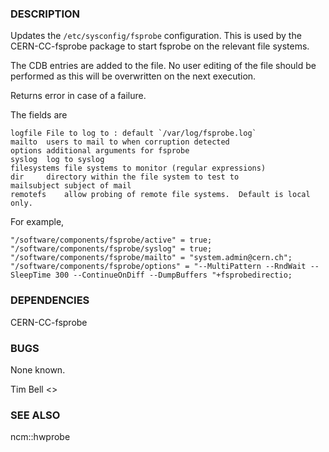 ### DESCRIPTION

Updates the `/etc/sysconfig/fsprobe` configuration.  This is used by
the CERN-CC-fsprobe package to start fsprobe on the relevant file systems.

The CDB entries are added to the file.  No user editing of the file should
be performed as this will be overwritten on the next execution.

Returns error in case of a failure.

The fields are

    logfile	File to log to : default `/var/log/fsprobe.log`
    mailto	users to mail to when corruption detected
    options	additional arguments for fsprobe
    syslog	log to syslog
    filesystems	file systems to monitor (regular expressions)
    dir		directory within the file system to test to
    mailsubject subject of mail
    remotefs	allow probing of remote file systems.  Default is local only.

For example,

    "/software/components/fsprobe/active" = true;
    "/software/components/fsprobe/syslog" = true;
    "/software/components/fsprobe/mailto" = "system.admin@cern.ch";
    "/software/components/fsprobe/options" = "--MultiPattern --RndWait --SleepTime 300 --ContinueOnDiff --DumpBuffers "+fsprobedirectio;

### DEPENDENCIES

CERN-CC-fsprobe

### BUGS

None known.

Tim Bell <>

### SEE ALSO
ncm::hwprobe
